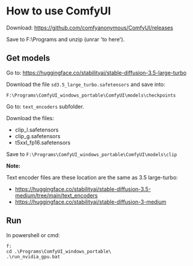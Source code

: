 # How to use ComfyUI

Download: https://github.com/comfyanonymous/ComfyUI/releases

Save to F:\Programs and unzip (unrar 'to here').

## Get models

Go to: https://huggingface.co/stabilityai/stable-diffusion-3.5-large-turbo

Download the file `sd3.5_large_turbo.safetensors` and save into:

    F:\Programs\ComfyUI_windows_portable\ComfyUI\models\checkpoints

Go to: `text_encoders` subfolder. 

Download the files:

- clip_l.safetensors
- clip_g.safetensors
- t5xxl_fp16.safetensors

Save to `F:\Programs\ComfyUI_windows_portable\ComfyUI\models\clip`

**Note:**

Text encoder files are these location are the same as 3.5 large-turbo:

- https://huggingface.co/stabilityai/stable-diffusion-3.5-medium/tree/main/text_encoders
- https://huggingface.co/stabilityai/stable-diffusion-3-medium

## Run

In powershell or cmd:

    f:
    cd .\Programs\ComfyUI_windows_portable\
    .\run_nvidia_gpu.bat


